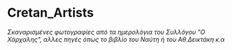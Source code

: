 # Cretan_Artists
<p>
  <i>Σκαναρισμένες φωτογραφίες από τα ημερολόγια του Συλλόγου "Ο Χάρχαλης", αλλες πηγές όπως το βιβλίο του Ναύτη ή του Αθ.Δεικτάκη κ.α</i>
